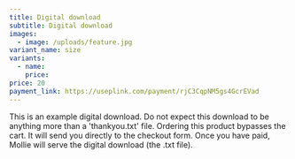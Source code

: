 ```yaml
---
title: Digital download
subtitle: Digital download
images:
  - image: /uploads/feature.jpg
variant_name: size
variants:
  - name:
    price: 
price: 20
payment_link: https://useplink.com/payment/rjC3CqpNM5gs4GcrEVad
---
```


This is an example digital download. Do not expect this download to be anything more than a 'thankyou.txt' file. Ordering this product bypasses the cart. It will send you directly to the checkout form. Once you have paid, Mollie will serve the digital download (the .txt file).